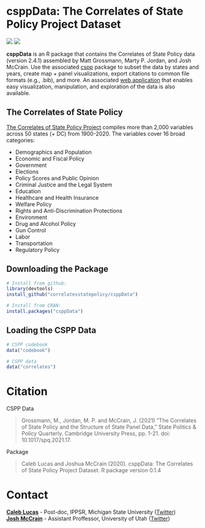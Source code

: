 
<!-- README.md is generated from README.Rmd. Please edit that file -->

# csppData: The Correlates of State Policy Project Dataset

<!-- badges: start -->

[![](https://www.r-pkg.org/badges/version/csppData?color=blue)](https://cran.r-project.org/package=csppData)
[![](http://cranlogs.r-pkg.org/badges/grand-total/csppData?color=blue)](https://cran.r-project.org/package=csppData)
<!-- badges: end -->

**csppData** is an R package that contains the Correlates of State
Policy data (version 2.4.1) assembled by Matt Grossmann, Marty P.
Jordan, and Josh McCrain. Use the associated
[cspp](https://github.com/correlatesstatepolicy/cspp) package to subset
the data by states and years, create map + panel visualizations, export
citations to common file formats (e.g., .bib), and more. An associated
[web application](https://cspp.ippsr.msu.edu/cspp/) that enables easy
visualization, manipulation, and exploration of the data is also
available.

## The Correlates of State Policy

[The Correlates of State Policy
Project](http://ippsr.msu.edu/public-policy/correlates-state-policy)
compiles more than 2,000 variables across 50 states (+ DC) from
1900-2020. The variables cover 16 broad categories:

-   Demographics and Population
-   Economic and Fiscal Policy
-   Government
-   Elections
-   Policy Scores and Public Opinion
-   Criminal Justice and the Legal System
-   Education
-   Healthcare and Health Insurance
-   Welfare Policy
-   Rights and Anti-Discrimination Protections
-   Environment
-   Drug and Alcohol Policy
-   Gun Control
-   Labor
-   Transportation
-   Regulatory Policy

## Downloading the Package

``` r
# Install from github:
library(devtools)
install_github("correlatesstatepolicy/csppData")

# Install from CRAN:
install.packages("csppData")
```

## Loading the CSPP Data

``` r
# CSPP codebook
data("codebook")

# CSPP data
data("correlates")
```

# Citation

CSPP Data

> Grossmann, M., Jordan, M. P. and McCrain, J. (2021) “The Correlates of
> State Policy and the Structure of State Panel Data,” State Politics &
> Policy Quarterly. Cambridge University Press, pp. 1-21. doi:
> 10.1017/spq.2021.17.

Package

> Caleb Lucas and Joshua McCrain (2020). csppData: The Correlates of
> State Policy Project Dataset. R package version 0.1.4

# Contact

[**Caleb Lucas**](https://caleblucas.com/) - Post-doc, IPPSR, Michigan
State University ([Twitter](https://twitter.com/caleblucas)) <br />
[**Josh McCrain**](http://joshuamccrain.com) - Assistant Proffessor,
University of Utah ([Twitter](https://twitter.com/joshmccrain))
